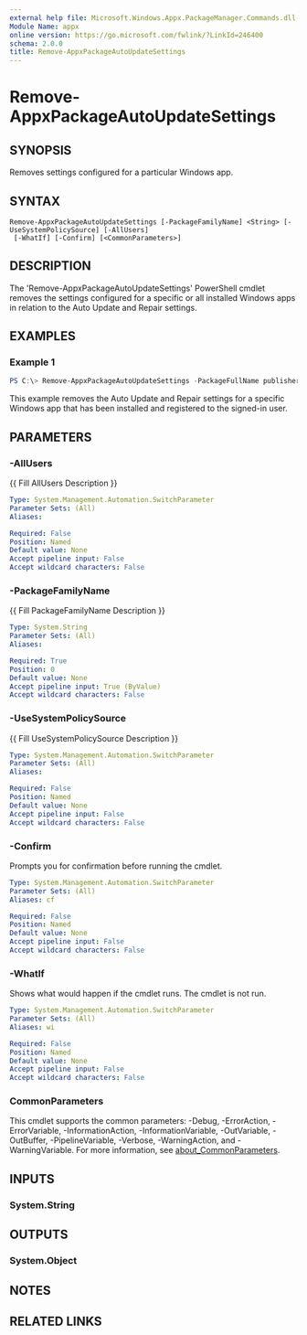 ```yaml
---
external help file: Microsoft.Windows.Appx.PackageManager.Commands.dll-Help.xml
Module Name: appx
online version: https://go.microsoft.com/fwlink/?LinkId=246400
schema: 2.0.0
title: Remove-AppxPackageAutoUpdateSettings
---
```


# Remove-AppxPackageAutoUpdateSettings

## SYNOPSIS
Removes settings configured for a particular Windows app.

## SYNTAX

```
Remove-AppxPackageAutoUpdateSettings [-PackageFamilyName] <String> [-UseSystemPolicySource] [-AllUsers]
 [-WhatIf] [-Confirm] [<CommonParameters>]
```

## DESCRIPTION
The 'Remove-AppxPackageAutoUpdateSettings' PowerShell cmdlet removes the settings configured for a specific or all installed Windows apps in relation to the Auto Update and Repair settings.

## EXAMPLES

### Example 1
```powershell
PS C:\> Remove-AppxPackageAutoUpdateSettings -PackageFullName publisher.package1_1.0.0.0_neutral__8wekyb3d8bbwe
```

This example removes the Auto Update and Repair settings for a specific Windows app that has been installed and registered to the signed-in user.

## PARAMETERS

### -AllUsers
{{ Fill AllUsers Description }}

```yaml
Type: System.Management.Automation.SwitchParameter
Parameter Sets: (All)
Aliases:

Required: False
Position: Named
Default value: None
Accept pipeline input: False
Accept wildcard characters: False
```

### -PackageFamilyName
{{ Fill PackageFamilyName Description }}

```yaml
Type: System.String
Parameter Sets: (All)
Aliases:

Required: True
Position: 0
Default value: None
Accept pipeline input: True (ByValue)
Accept wildcard characters: False
```

### -UseSystemPolicySource
{{ Fill UseSystemPolicySource Description }}

```yaml
Type: System.Management.Automation.SwitchParameter
Parameter Sets: (All)
Aliases:

Required: False
Position: Named
Default value: None
Accept pipeline input: False
Accept wildcard characters: False
```

### -Confirm
Prompts you for confirmation before running the cmdlet.

```yaml
Type: System.Management.Automation.SwitchParameter
Parameter Sets: (All)
Aliases: cf

Required: False
Position: Named
Default value: None
Accept pipeline input: False
Accept wildcard characters: False
```

### -WhatIf
Shows what would happen if the cmdlet runs.
The cmdlet is not run.

```yaml
Type: System.Management.Automation.SwitchParameter
Parameter Sets: (All)
Aliases: wi

Required: False
Position: Named
Default value: None
Accept pipeline input: False
Accept wildcard characters: False
```

### CommonParameters
This cmdlet supports the common parameters: -Debug, -ErrorAction, -ErrorVariable, -InformationAction, -InformationVariable, -OutVariable, -OutBuffer, -PipelineVariable, -Verbose, -WarningAction, and -WarningVariable. For more information, see [about_CommonParameters](http://go.microsoft.com/fwlink/?LinkID=113216).

## INPUTS

### System.String

## OUTPUTS

### System.Object
## NOTES

## RELATED LINKS
